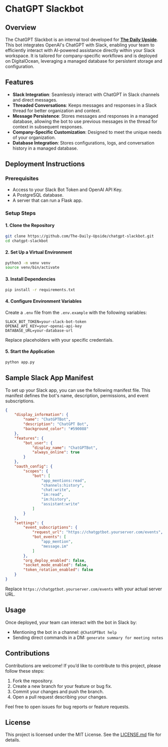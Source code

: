 # ChatGPT Slackbot

## Overview

The ChatGPT Slackbot is an internal tool developed for **[The Daily Upside](https://www.thedailyupside.com)**. This bot integrates OpenAI's ChatGPT with Slack, enabling your team to efficiently interact with AI-powered assistance directly within your Slack workspace. It is tailored for company-specific workflows and is deployed on DigitalOcean, leveraging a managed database for persistent storage and configuration.

## Features

- **Slack Integration**: Seamlessly interact with ChatGPT in Slack channels and direct messages.
- **Threaded Conversations**: Keeps messages and responses in a Slack thread for better organization and context.
- **Message Persistence**: Stores messages and responses in a managed database, allowing the bot to use previous messages in the thread for context in subsequent responses.
- **Company-Specific Customization**: Designed to meet the unique needs of your organization.
- **Database Integration**: Stores configurations, logs, and conversation history in a managed database.

## Deployment Instructions

### Prerequisites

- Access to your Slack Bot Token and OpenAI API Key.
- A PostgreSQL database.
- A server that can run a Flask app.

### Setup Steps

#### 1. Clone the Repository

```bash
git clone https://github.com/The-Daily-Upside/chatgpt-slackbot.git
cd chatgpt-slackbot
```

#### 2. Set Up a Virtual Environment

```bash
python3 -m venv venv
source venv/bin/activate
```

#### 3. Install Dependencies

```bash
pip install -r requirements.txt
```

#### 4. Configure Environment Variables

Create a `.env` file from the `.env.example` with the following variables:

```plaintext
SLACK_BOT_TOKEN=your-slack-bot-token
OPENAI_API_KEY=your-openai-api-key
DATABASE_URL=your-database-url
```

Replace placeholders with your specific credentials.

#### 5. Start the Application

```bash
python app.py
```

## Sample Slack App Manifest

To set up your Slack app, you can use the following manifest file. This manifest defines the bot's name, description, permissions, and event subscriptions.

```json
{
    "display_information": {
        "name": "ChatGPTBot",
        "description": "ChatGPT Bot",
        "background_color": "#590088"
    },
    "features": {
        "bot_user": {
            "display_name": "ChatGPTBot",
            "always_online": true
        }
    },
    "oauth_config": {
        "scopes": {
            "bot": [
                "app_mentions:read",
                "channels:history",
                "chat:write",
                "im:read",
                "im:history",
                "assistant:write"
            ]
        }
    },
    "settings": {
        "event_subscriptions": {
            "request_url": "https://chatgptbot.yourserver.com/events",
            "bot_events": [
                "app_mention",
                "message.im"
            ]
        },
        "org_deploy_enabled": false,
        "socket_mode_enabled": false,
        "token_rotation_enabled": false
    }
}
```

Replace `https://chatgptbot.yourserver.com/events` with your actual server URL.

## Usage

Once deployed, your team can interact with the bot in Slack by:

- Mentioning the bot in a channel: `@ChatGPTBot help`
- Sending direct commands in a DM: `generate summary for meeting notes`

## Contributions

Contributions are welcome! If you’d like to contribute to this project, please follow these steps:

1. Fork the repository.
2. Create a new branch for your feature or bug fix.
3. Commit your changes and push the branch.
4. Open a pull request describing your changes.

Feel free to open issues for bug reports or feature requests.

## License

This project is licensed under the MIT License. See the [LICENSE.md](LICENSE.md) file for details.
